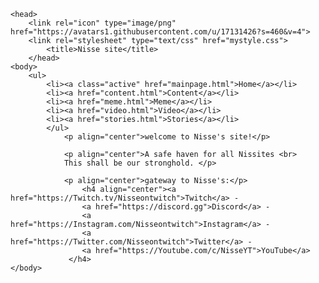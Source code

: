 <html>
<html lang="en-US">

	<head>
		<link rel="icon" type="image/png" href="https://avatars1.githubusercontent.com/u/17131426?s=460&v=4">
		<link rel="stylesheet" type="text/css" href="mystyle.css">
			<title>Nisse site</title>
		</head>
	<body>
		<ul>
			<li><a class="active" href="mainpage.html">Home</a></li>
			<li><a href="content.html">Content</a></li>
			<li><a href="meme.html">Meme</a></li>
			<li><a href="video.html">Video</a></li>
			<li><a href="stories.html">Stories</a></li>
			</ul>
				<p align="center">welcome to Nisse's site!</p>
		
				<p align="center">A safe haven for all Nissites <br>
				This shall be our stronghold. </p>
				
				<p align="center">gateway to Nisse's:</p> 
					<h4 align="center"><a href="https://Twitch.tv/Nisseontwitch">Twitch</a> - 
					<a href="https://discord.gg">Discord</a> -
					<a href="https://Instagram.com/Nisseontwitch">Instagram</a> - 
					<a href="https://Twitter.com/Nisseontwitch">Twitter</a> - 
					<a href="https://Youtube.com/c/NisseYT">YouTube</a>
				 </h4>
	</body>
</html>
